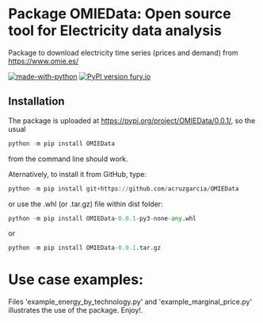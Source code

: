 # Package OMIEData: Open source tool for Electricity data analysis
Package to download electricity time series (prices and demand) from https://www.omie.es/

[![made-with-python](https://img.shields.io/badge/Made%20with-Python-1f425f.svg)](https://www.python.org/)
[![PyPI version fury.io](https://badge.fury.io/py/ansicolortags.svg)](https://pypi.python.org/pypi/ansicolortags/)

[pyversion-button]: https://img.shields.io/pypi/pyversions/OMIEData.svg


## Installation 

The package is uploaded at https://pypi.org/project/OMIEData/0.0.1/, so the usual

```python
python -m pip install OMIEData

```
from the command line should work. 

Aternatively, to install it from GitHub, type:

```python
python -m pip install git+https://github.com/acruzgarcia/OMIEData

```

or use the .whl (or .tar.gz) file within dist folder:

```python
python -m pip install OMIEData-0.0.1-py3-none-any.whl

```
or

```python
python -m pip install OMIEData-0.0.1.tar.gz

```

# Use case examples:
Files 'example_energy_by_technology.py' and 'example_marginal_price.py' illustrates the use of the package. Enjoy!.
